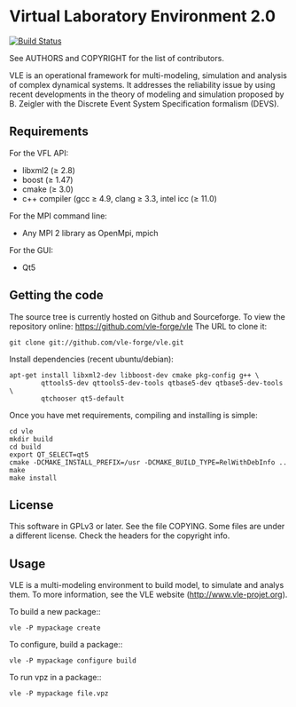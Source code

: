 Virtual Laboratory Environment 2.0
==================================

[![Build Status](https://travis-ci.org/vle-forge/vle.png?branch=master)](https://travis-ci.org/vle-forge/vle)

See AUTHORS and COPYRIGHT for the list of contributors.

VLE is an operational framework for multi-modeling, simulation and
analysis of complex dynamical systems. It addresses the reliability
issue by using recent developments in the theory of modeling and
simulation proposed by B. Zeigler with the Discrete Event System
Specification formalism (DEVS).

## Requirements

For the VFL API:

* libxml2 (≥ 2.8)
* boost (≥ 1.47)
* cmake (≥ 3.0)
* c++ compiler (gcc ≥ 4.9, clang ≥ 3.3, intel icc (≥ 11.0)

For the MPI command line:

* Any MPI 2 library as OpenMpi, mpich

For the GUI:

* Qt5

## Getting the code

The source tree is currently hosted on Github and Sourceforge. To view
the repository online: https://github.com/vle-forge/vle The URL to
clone it:

    git clone git://github.com/vle-forge/vle.git

Install dependencies (recent ubuntu/debian):

    apt-get install libxml2-dev libboost-dev cmake pkg-config g++ \
            qttools5-dev qttools5-dev-tools qtbase5-dev qtbase5-dev-tools \
            qtchooser qt5-default

Once you have met requirements, compiling and installing is simple:

    cd vle
    mkdir build
    cd build
    export QT_SELECT=qt5
    cmake -DCMAKE_INSTALL_PREFIX=/usr -DCMAKE_BUILD_TYPE=RelWithDebInfo ..
    make
    make install

## License

This software in GPLv3 or later. See the file COPYING. Some files are
under a different license. Check the headers for the copyright info.

## Usage

VLE is a multi-modeling environment to build model, to simulate and
analys them.  To more information, see the VLE website
(http://www.vle-projet.org).

To build a new package::

    vle -P mypackage create

To configure, build a package::

    vle -P mypackage configure build

To run vpz in a package::

    vle -P mypackage file.vpz
